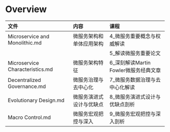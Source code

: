 # Overview

| 文件                            | 内容                     | 课程                                  |
| :------------------------------ | :----------------------- | :------------------------------------ |
| Microservice and Monolithic.md  | 微服务架构和单体应用架构 | 4_微服务重要概念与权威解读            |
|                                 |                          | 5_解读微服务重要论文                  |
| Microservice Characteristics.md | 微服务架构特征           | 6_深刻解读Martin Fowler微服务经典文章 |
| Decentralized Governance.md     | 微服务治理与去中心化     | 7_微服务数据治理与去中心化解读        |
| Evolutionary Design.md          | 微服务演进式设计与优缺点 | 8_微服务演进式设计与优缺点剖析        |
| Macro Control.md                | 微服务宏观把控与深入     | 9_微服务宏观把控与深入剖析            |

